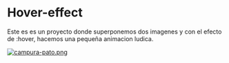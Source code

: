 # Hover-effect
Este es es un proyecto donde superponemos dos imagenes y con el efecto de :hover, hacemos una pequeña animacion ludica.

[![campura-pato.png](https://i.postimg.cc/jjY7PzBJ/campura-pato.png)](https://postimg.cc/sMKxRZjV)
